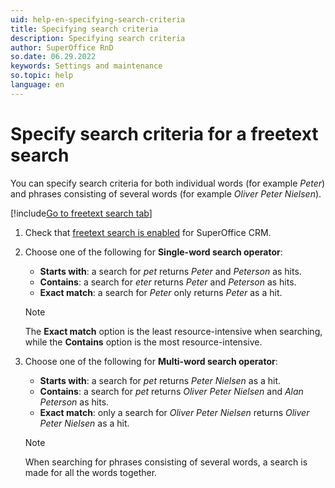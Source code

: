 ```yaml
---
uid: help-en-specifying-search-criteria
title: Specifying search criteria
description: Specifying search criteria
author: SuperOffice RnD
so.date: 06.29.2022
keywords: Settings and maintenance
so.topic: help
language: en
---
```


# Specify search criteria for a freetext search

You can specify search criteria for both individual words (for example *Peter*) and phrases consisting of several words (for example *Oliver Peter Nielsen*).

[!include[Go to freetext search tab](../includes/goto-freetext.md)]

1. Check that [freetext search is enabled][1] for SuperOffice CRM.

1. Choose one of the following for **Single-word search operator**:

    * **Starts with**: a search for *pet* returns *Peter* and *Peterson* as hits.
    * **Contains**: a search for *eter* returns *Peter* and *Peterson* as hits.
    * **Exact match**: a search for *Peter* only returns *Peter* as a hit.

    > [!NOTE]
    > The **Exact match** option is the least resource-intensive when searching, while the **Contains** option is the most resource-intensive.

1. Choose one of the following for **Multi-word search operator**:
    * **Starts with**: a search for *pet* returns *Peter Nielsen* as a hit.
    * **Contains**: a search for *pet* returns *Oliver Peter Nielsen* and *Alan Peterson* as hits.
    * **Exact match**: only a search for *Oliver Peter Nielsen* returns *Oliver Peter Nielsen* as a hit.

    > [!NOTE]
    > When searching for phrases consisting of several words, a search is made for all the words together.

<!-- Referenced links -->
[1]: enable.md

<!-- Referenced images -->
